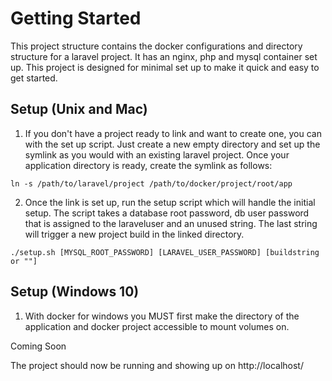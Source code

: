 # Getting Started

This project structure contains the docker configurations and directory structure for a laravel project. It has an nginx, php and mysql container set up. This project is designed for minimal set up to make it quick and easy to get started.

## Setup (Unix and Mac)

1) If you don't have a project ready to link and want to create one, you can with the set up script. Just create a new empty directory and set up the symlink as you would with an existing laravel project. Once your application directory is ready, create the symlink as follows:

`ln -s /path/to/laravel/project /path/to/docker/project/root/app`

2) Once the link is set up, run the setup script which will handle the initial setup. The script takes a database root password, db user password that is assigned to the laraveluser and an unused string. The last string will trigger a new project build in the linked directory.

`./setup.sh [MYSQL_ROOT_PASSWORD] [LARAVEL_USER_PASSWORD] [buildstring or ""]`

## Setup (Windows 10)

1) With docker for windows you MUST first make the directory of the application and docker project accessible to mount volumes on. 

Coming Soon


The project should now be running and showing up on http://localhost/